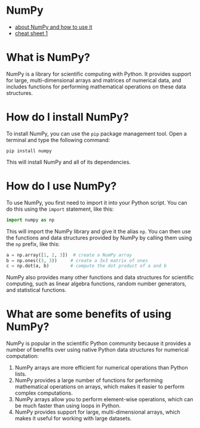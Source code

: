 # NumPy

- [about NumPy and how to use it](https://github.com/JakeAndTheRobot/python-tools/blob/main/modules/numpy/about-numpy.md)
- [cheat sheet 1](https://github.com/JakeAndTheRobot/python-tools/blob/main/modules/numpy/cheat-sheet-1.py)

# What is NumPy?

NumPy is a library for scientific computing with Python. It provides support for large, multi-dimensional arrays and matrices of numerical data, and includes functions for performing mathematical operations on these data structures.

# How do I install NumPy?

To install NumPy, you can use the `pip` package management tool. Open a terminal and type the following command:

```code
pip install numpy
```

This will install NumPy and all of its dependencies.

# How do I use NumPy?

To use NumPy, you first need to import it into your Python script. You can do this using the `import` statement, like this:

```python
import numpy as np
```

This will import the NumPy library and give it the alias `np`. You can then use the functions and data structures provided by NumPy by calling them using the `np` prefix, like this:

```python
a = np.array([1, 2, 3])  # create a NumPy array
b = np.ones((3, 3))     # create a 3x3 matrix of ones
c = np.dot(a, b)        # compute the dot product of a and b
```

NumPy also provides many other functions and data structures for scientific computing, such as linear algebra functions, random number generators, and statistical functions.

# What are some benefits of using NumPy?

NumPy is popular in the scientific Python community because it provides a number of benefits over using native Python data structures for numerical computation:

1. NumPy arrays are more efficient for numerical operations than Python lists.
2. NumPy provides a large number of functions for performing mathematical operations on arrays, which makes it easier to perform complex computations.
3. NumPy arrays allow you to perform element-wise operations, which can be much faster than using loops in Python.
4. NumPy provides support for large, multi-dimensional arrays, which makes it useful for working with large datasets.
